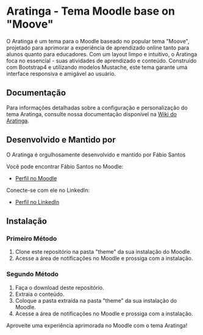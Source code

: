 # Aratinga - Tema Moodle base on "Moove"

O Aratinga é um tema para o Moodle baseado no popular tema "Moove", projetado para aprimorar a experiência de aprendizado online tanto para alunos quanto para educadores. Com um layout limpo e intuitivo, o Aratinga foca no essencial - suas atividades de aprendizado e conteúdo. Construído com Bootstrap4 e utilizando modelos Mustache, este tema garante uma interface responsiva e amigável ao usuário.

## Documentação

Para informações detalhadas sobre a configuração e personalização do tema Aratinga, consulte nossa documentação disponível na [Wiki do Aratinga](https://github.com/f4biosa/moodle-theme_aratinga/wiki).

## Desenvolvido e Mantido por

O Aratinga é orgulhosamente desenvolvido e mantido por Fábio Santos

Você pode encontrar Fábio Santos no Moodle:
- [Perfil no Moodle](https://moodle.org/user/profile.php?id=2731773)

Conecte-se com ele no LinkedIn:
- [Perfil no LinkedIn](https://www.linkedin.com/in/f4bio)

## Instalação

### Primeiro Método

1. Clone este repositório na pasta "theme" da sua instalação do Moodle.
2. Acesse a área de notificações no Moodle e prossiga com a instalação.

### Segundo Método

1. Faça o download deste repositório.
2. Extraia o conteúdo.
3. Coloque a pasta extraída na pasta "theme" da sua instalação do Moodle.
4. Acesse a área de notificações no Moodle e prossiga com a instalação.

Aproveite uma experiência aprimorada no Moodle com o tema Aratinga!
